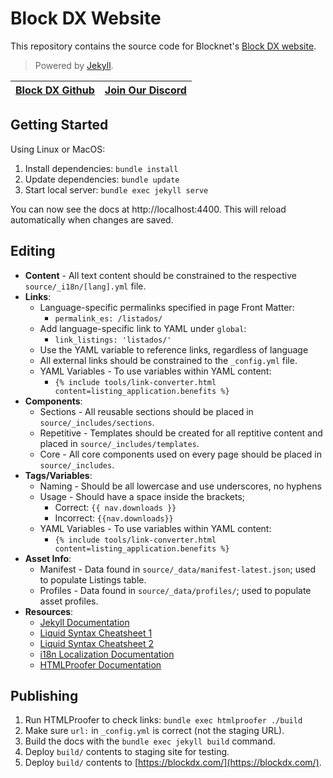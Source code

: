 # Block DX Website

This repository contains the source code for Blocknet's [Block DX website](https://blockdx.com).

> Powered by [Jekyll](https://github.com/jekyll/jekyll).

[Block DX Github](https://github.com/blocknet/block-dx/) | [Join Our Discord](https://discord.gg/2e6s7H8)
-------------|-------------|




## Getting Started

Using Linux or MacOS:

1. Install dependencies: `bundle install`
1. Update dependencies: `bundle update`
1. Start local server: `bundle exec jekyll serve`

You can now see the docs at http://localhost:4400. This will reload automatically when changes are saved.




## Editing

* __Content__ - All text content should be constrained to the respective `source/_i18n/[lang].yml` file.
* __Links__: 
  * Language-specific permalinks specified in page Front Matter:
    * `permalink_es: /listados/`
  * Add language-specific link to YAML under `global`:
    * `link_listings: 'listados/'`
  * Use the YAML variable to reference links, regardless of language
  * All external links should be constrained to the `_config.yml` file.
  * YAML Variables - To use variables within YAML content: 
    * `{% include tools/link-converter.html content=listing_application.benefits %}`
* __Components__:
  * Sections - All reusable sections should be placed in `source/_includes/sections`.
  * Repetitive - Templates should be created for all reptitive content and placed in `source/_includes/templates`.
  * Core - All core components used on every page should be placed in `source/_includes`.
* __Tags/Variables__:
  * Naming - Should be all lowercase and use underscores, no hyphens
  * Usage - Should have a space inside the brackets;
    * Correct: `{{ nav.downloads }}`
    * Incorrect: `{{nav.downloads}}`
  * YAML Variables - To use variables within YAML content: 
    * `{% include tools/link-converter.html content=listing_application.benefits %}`
* __Asset Info__:
  * Manifest - Data found in `source/_data/manifest-latest.json`; used to populate Listings table.
  * Profiles - Data found in `source/_data/profiles/`; used to populate asset profiles.
* __Resources__:
  * [Jekyll Documentation](https://jekyllrb.com/docs/)
  * [Liquid Syntax Cheatsheet 1](https://shopify.github.io/liquid/basics/introduction/)
  * [Liquid Syntax Cheatsheet 2](https://gist.github.com/JJediny/a466eed62cee30ad45e2)
  * [i18n Localization Documentation](https://github.com/kurtsson/jekyll-multiple-languages-plugin/blob/master/README.md)
  * [HTMLProofer Documentation](https://github.com/gjtorikian/html-proofer)




## Publishing

1. Run HTMLProofer to check links: `bundle exec htmlproofer ./build`
1. Make sure `url:` in `_config.yml` is correct (not the staging URL).
1. Build the docs with the `bundle exec jekyll build` command.
1. Deploy `build/` contents to staging site for testing.
1. Deploy `build/` contents to [https://blockdx.com/](https://blockdx.com/).









